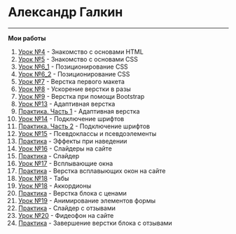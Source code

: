 # Александр Галкин
___
**Мои работы**  
1. [Урок №4](https://alga39.github.io/lesson_4/ "Знакомство с основами HTML") - Знакомство с основами HTML 
2. [Урок №5](https://alga39.github.io/lesson_5/ "Знакомство с основами CSS") - Знакомство с основами CSS
3. [Урок №6_1](https://alga39.github.io/lesson_6_1/ "Позиционирование CSS") - Позиционирование CSS
4. [Урок №6_2](https://alga39.github.io/lesson_6_2/ "Позиционирование CSS") - Позиционирование CSS
5. [Урок №7](https://alga39.github.io/lesson_7/ "Верстка первого макета") - Верстка первого макета
6. [Урок №8](https://alga39.github.io/lesson_8/ "Ускорение верстки в разы") - Ускорение верстки в разы 
7. [Урок №9](https://alga39.github.io/lesson_9/ "Верстка при помощи Bootstrap") - Верстка при помощи Bootstrap
8. [Урок №13](https://alga39.github.io/lesson_13/ "Верстка при помощи Bootstrap") - Адаптивная верстка
9. [Практика. Часть 1](https://alga39.github.io/module_5-practice_1/ "Модуль 5. Практика 1") - Адаптивная верстка
10. [Урок №14](https://alga39.github.io/lesson_14/ "Подключение шрифтов") - Подключение шрифтов
11. [Практика. Часть 2](https://alga39.github.io/module_5-practice_2/ "Модуль 5. Практика 2") - Подключение шрифтов
12. [Урок №15](https://alga39.github.io/lesson_15/ "Псевдоклассы и псевдоэлементы") - Псевдоклассы и псевдоэлементы
13. [Практика](https://alga39.github.io/module_5-practice_3/ "Эффекты при наведении и адаптив первого экрана") - Эффекты при наведении
14. [Урок №16](https://alga39.github.io/lesson_16/ "Слайдеры на сайте") - Слайдеры на сайте
15. [Практика](https://alga39.github.io/module_5-practice_4/ "Верстка блока с преимуществами. Слайдер.") - Слайдер 
16. [Урок №17](https://alga39.github.io/lesson_17/ "Всплывающие окна") - Всплывающие окна
17. [Практика](https://alga39.github.io/module_5-practice_5/ "Верстка всплывающих окон на сайте") - Верстка всплавыющих окон на сайте
18. [Урок №18](https://alga39.github.io/lesson_18_tabs/ "Табы") - Табы
18. [Урок №18](https://alga39.github.io/lesson_18_carousel/ "Аккордионы") - Аккордионы
19. [Практика](https://alga39.github.io/module_5-practice_6/ "Верстка блока с ценами") - Верстка блока с ценами
19. [Урок №19](https://alga39.github.io/lesson_19/ "Анимирование элементов формы") - Анимирование элементов формы
20. [Практика](https://alga39.github.io/module_6-practice_7/ "Слайдер с отзывами") - Слайдер с отзывами
21. [Урок №20](https://alga39.github.io/lesson_20/ "Фидеофон на сайте") - Фидеофон на сайте
22. [Практика](https://alga39.github.io/module_6-practice_8/ "Завершение верстки блока с отзывами") - Завершение верстки блока с отзывами
